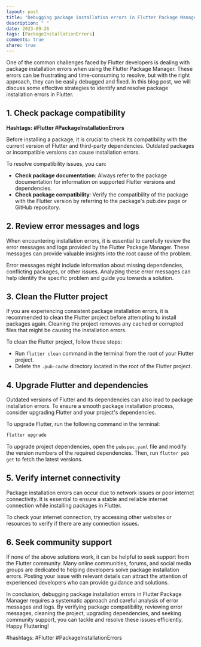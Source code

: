 ```yaml
---
layout: post
title: "Debugging package installation errors in Flutter Package Manager"
description: " "
date: 2023-09-26
tags: [PackageInstallationErrors]
comments: true
share: true
---
```


One of the common challenges faced by Flutter developers is dealing with package installation errors when using the Flutter Package Manager. These errors can be frustrating and time-consuming to resolve, but with the right approach, they can be easily debugged and fixed. In this blog post, we will discuss some effective strategies to identify and resolve package installation errors in Flutter.

## 1. Check package compatibility

**Hashtags: #Flutter #PackageInstallationErrors**

Before installing a package, it is crucial to check its compatibility with the current version of Flutter and third-party dependencies. Outdated packages or incompatible versions can cause installation errors.

To resolve compatibility issues, you can:

- **Check package documentation**: Always refer to the package documentation for information on supported Flutter versions and dependencies.
- **Check package compatibility**: Verify the compatibility of the package with the Flutter version by referring to the package's pub.dev page or GitHub repository.

## 2. Review error messages and logs

When encountering installation errors, it is essential to carefully review the error messages and logs provided by the Flutter Package Manager. These messages can provide valuable insights into the root cause of the problem. 

Error messages might include information about missing dependencies, conflicting packages, or other issues. Analyzing these error messages can help identify the specific problem and guide you towards a solution.

## 3. Clean the Flutter project

If you are experiencing consistent package installation errors, it is recommended to clean the Flutter project before attempting to install packages again. Cleaning the project removes any cached or corrupted files that might be causing the installation errors.

To clean the Flutter project, follow these steps:
- Run `flutter clean` command in the terminal from the root of your Flutter project.
- Delete the `.pub-cache` directory located in the root of the Flutter project.

## 4. Upgrade Flutter and dependencies

Outdated versions of Flutter and its dependencies can also lead to package installation errors. To ensure a smooth package installation process, consider upgrading Flutter and your project's dependencies.

To upgrade Flutter, run the following command in the terminal:
```dart
flutter upgrade
```

To upgrade project dependencies, open the `pubspec.yaml` file and modify the version numbers of the required dependencies. Then, run `flutter pub get` to fetch the latest versions.

## 5. Verify internet connectivity

Package installation errors can occur due to network issues or poor internet connectivity. It is essential to ensure a stable and reliable internet connection while installing packages in Flutter. 

To check your internet connection, try accessing other websites or resources to verify if there are any connection issues. 

## 6. Seek community support

If none of the above solutions work, it can be helpful to seek support from the Flutter community. Many online communities, forums, and social media groups are dedicated to helping developers solve package installation errors. Posting your issue with relevant details can attract the attention of experienced developers who can provide guidance and solutions.

In conclusion, debugging package installation errors in Flutter Package Manager requires a systematic approach and careful analysis of error messages and logs. By verifying package compatibility, reviewing error messages, cleaning the project, upgrading dependencies, and seeking community support, you can tackle and resolve these issues efficiently. Happy Fluttering!

#hashtags: #Flutter #PackageInstallationErrors